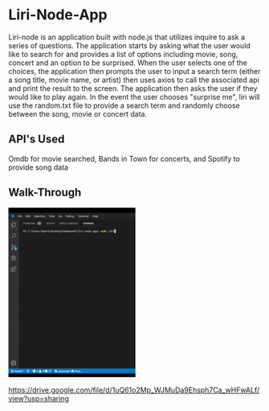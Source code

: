 # Liri-Node-App

Liri-node is an application built with node.js that utilizes inquire to ask a series of questions. The application starts by asking what the user would like to search for and provides a list of options including movie, song, concert and an option to be surprised. When the user selects one of the choices, the application then prompts the user to input a search term (either a song title, movie name, or artist) then uses axios to call the associated api and print the result to the screen. The application then asks the user if they would like to play again. In the event the user chooses "surprise me", liri will use the random.txt file to provide a search term and randomly choose between the song, movie or concert data. 

## API's Used
Omdb for movie searched, Bands in Town for concerts, and Spotify to provide song data

## Walk-Through
![](walkthrough.gif)

https://drive.google.com/file/d/1uQ61o2Mp_WJMuDa9Ehsph7Ca_wHFwALf/view?usp=sharing
